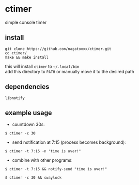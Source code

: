 # ctimer
simple console timer

## install
```
git clone https://github.com/nagatoxxx/ctimer.git
cd ctimer/
make && make install
```
this will install `ctimer` to `~/.local/bin` \
add this directory to `PATH` or manually move it to the desired path 

## dependencies
```
libnotify
```
## example usage
* countdown 30s:
``` 
$ ctimer -c 30
```
* send notification at 7:15 (process becomes background):
```
$ ctimer -t 7:15 -n "time is over!"
```
* combine with other programs:
```
$ ctimer -t 7:15 && notify-send "time is over!"
```
```
$ ctimer -c 30 && swaylock
```
